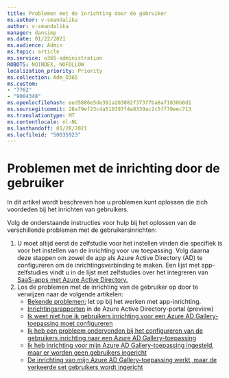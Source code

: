 ```yaml
---
title: Problemen met de inrichting door de gebruiker
ms.author: v-smandalika
author: v-smandalika
manager: dansimp
ms.date: 01/22/2021
ms.audience: Admin
ms.topic: article
ms.service: o365-administration
ROBOTS: NOINDEX, NOFOLLOW
localization_priority: Priority
ms.collection: Adm_O365
ms.custom:
- "7762"
- "9004348"
ms.openlocfilehash: eed5886e5de391a203882f373f7ba8a71830b0d1
ms.sourcegitcommit: 28a79ef23c4a510397f4a8339ac2c5ff70eec713
ms.translationtype: MT
ms.contentlocale: nl-NL
ms.lasthandoff: 01/28/2021
ms.locfileid: "50035923"
---
```

# <a name="user-provisioning-issues"></a>Problemen met de inrichting door de gebruiker

In dit artikel wordt beschreven hoe u problemen kunt oplossen die zich voordeden bij het inrichten van gebruikers.

Volg de onderstaande instructies voor hulp bij het oplossen van de verschillende problemen met de gebruikersinrichten:

1. U moet altijd eerst de zelfstudie voor het instellen vinden die specifiek is voor het instellen van de inrichting voor uw toepassing. Volg daarna deze stappen om zowel de app als Azure Active Directory (AD) te configureren om de inrichtingsverbinding te maken. Een lijst met app-zelfstudies vindt u in de lijst met zelfstudies over het integreren van [SaaS-apps met Azure Active Directory.](https://docs.microsoft.com/azure/active-directory/saas-apps/tutorial-list)
2. Los de problemen met de inrichting van de gebruiker op door te verwijzen naar de volgende artikelen:
    - [Bekende problemen:](https://docs.microsoft.com/azure/active-directory/app-provisioning/known-issues) let op bij het werken met app-inrichting.
    - [Inrichtingsrapporten](https://docs.microsoft.com/azure/active-directory/reports-monitoring/concept-provisioning-logs) in de Azure Active Directory-portal (preview)
    - [Ik weet niet hoe ik gebruikers inrichting voor een Azure AD Gallery-toepassing moet configureren](https://docs.microsoft.com/azure/active-directory/app-provisioning/configure-automatic-user-provisioning-portal) 
    - [Ik heb een probleem ondervonden bij het configureren van de gebruikers inrichting naar een Azure AD Gallery-toepassing](https://docs.microsoft.com/azure/active-directory/app-provisioning/application-provisioning-config-problem) 
    - [Ik heb inrichting voor mijn Azure AD Gallery-toepassing ingesteld, maar er worden geen gebruikers ingericht](https://docs.microsoft.com/azure/active-directory/app-provisioning/application-provisioning-config-problem-no-users-provisioned) 
    - [De inrichting van mijn Azure AD Gallery-toepassing werkt, maar de verkeerde set gebruikers wordt ingericht](https://docs.microsoft.com/azure/active-directory/manage-apps/add-application-portal-assign-users)





